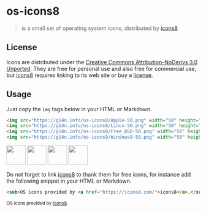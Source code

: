 # os-icons8

> is a small set of operating system icons, distributed by [icons8]

## License

Icons are distributed under the [Creative Commons Attribution-NoDerivs 3.0 Unported](https://creativecommons.org/licenses/by-nd/3.0/).
They are free for personal use and also free for commercial use, but [icons8] requires linking to its web site or buy a [license](https://icons8.com/license/).

## Usage

Just copy the `img` tags below in your HTML or Markdown.

```html
<img src="https://g14n.info/os-icons8/Apple-50.png" width="50" height="50" />
<img src="https://g14n.info/os-icons8/Linux-50.png" width="50" height="50" />
<img src="https://g14n.info/os-icons8/Free_BSD-50.png" width="50" height="50" />
<img src="https://g14n.info/os-icons8/Windows8-50.png" width="50" height="50" />
```

<img src="https://g14n.info/os-icons8/Apple-50.png" width="50" height="50" />
<img src="https://g14n.info/os-icons8/Linux-50.png" width="50" height="50" />
<img src="https://g14n.info/os-icons8/Free_BSD-50.png" width="50" height="50" />
<img src="https://g14n.info/os-icons8/Windows8-50.png" width="50" height="50" />

Do not forget to link [icons8] to thank them for free icons, for instance add the following snippet in your HTML or Markdown.

```html
<sub>OS icons provided by <a href="https://icons8.com/">icons8</a>.</sub>
```

<sub>OS icons provided by <a href="https://icons8.com/">icons8</a>.</sub>

[icons8]: https://icons8.com "icons8, Free Flat Icons"
